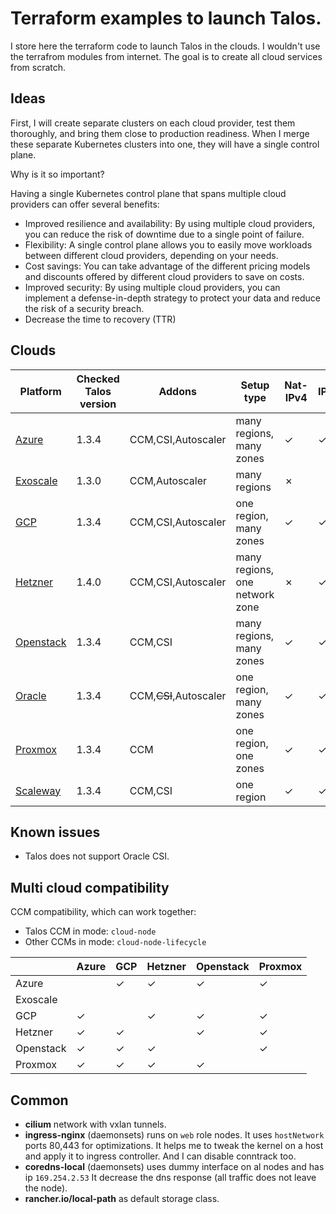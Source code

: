 # Terraform examples to launch Talos.

I store here the terraform code to launch Talos in the clouds.
I wouldn't use the terrafrom modules from internet.
The goal is to create all cloud services from scratch.

## Ideas

First, I will create separate clusters on each cloud provider, test them thoroughly, and bring them close to production readiness. When I merge these separate Kubernetes clusters into one, they will have a single control plane.

Why is it so important?

Having a single Kubernetes control plane that spans multiple cloud providers can offer several benefits:

* Improved resilience and availability: By using multiple cloud providers, you can reduce the risk of downtime due to a single point of failure.
* Flexibility: A single control plane allows you to easily move workloads between different cloud providers, depending on your needs.
* Cost savings: You can take advantage of the different pricing models and discounts offered by different cloud providers to save on costs.
* Improved security: By using multiple cloud providers, you can implement a defense-in-depth strategy to protect your data and reduce the risk of a security breach.
* Decrease the time to recovery (TTR)

## Clouds

| Platform | Checked Talos version | Addons | Setup type | Nat-IPv4 | IPv6 |
|---|---|---|---|---|---|
| [Azure](azure)         | 1.3.4  | CCM,CSI,Autoscaler | many regions, many zones | &check; | &check; |
| [Exoscale](exoscale)   | 1.3.0  | CCM,Autoscaler     | many regions | &cross; | |
| [GCP](gcp-zonal)       | 1.3.4  | CCM,CSI,Autoscaler | one region, many zones | &check; | &check; |
| [Hetzner](hetzner)     | 1.4.0  | CCM,CSI,Autoscaler | many regions, one network zone | &cross; | &check; |
| [Openstack](openstack) | 1.3.4  | CCM,CSI            | many regions, many zones | &check; | &check; |
| [Oracle](oracle)       | 1.3.4  | CCM,~~CSI~~,Autoscaler | one region, many zones | &check; | &check; |
| [Proxmox](proxmox)     | 1.3.4  | CCM                | one region, one zones | &check; | &check; |
| [Scaleway](scaleway)   | 1.3.4  | CCM,CSI            | one region | &check; | &check; |

## Known issues

* Talos does not support Oracle CSI.

## Multi cloud compatibility

CCM compatibility, which can work together:
* Talos CCM in mode: `cloud-node`
* Other CCMs in mode: `cloud-node-lifecycle`

|   | Azure | GCP | Hetzner | Openstack | Proxmox |
|---|---|---|---|---|---|
| Azure     | | &check; | &check; | &check; | &check; |
| Exoscale  | |         |         |         |
| GCP       | &check; | | &check; | &check; | &check; |
| Hetzner   | &check; | &check; | | &check; | &check; |
| Openstack | &check; | &check; | &check; | | &check; |
| Proxmox   | &check; | &check; | &check; | &check; | |

## Common

* **cilium** network with vxlan tunnels.
* **ingress-nginx** (daemonsets) runs on ```web``` role nodes.
It uses ```hostNetwork``` ports 80,443 for optimizations.
It helps me to tweak the kernel on a host and apply it to ingress controller.
And I can disable conntrack too.
* **coredns-local** (daemonsets) uses dummy interface on al nodes and has ip ```169.254.2.53```
It decrease the dns response (all traffic does not leave the node).
* **rancher.io/local-path** as default storage class.
